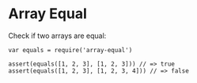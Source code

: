 Array Equal
===========

Check if two arrays are equal:

    var equals = require('array-equal')

    assert(equals([1, 2, 3], [1, 2, 3])) // => true
    assert(equals([1, 2, 3], [1, 2, 3, 4])) // => false

